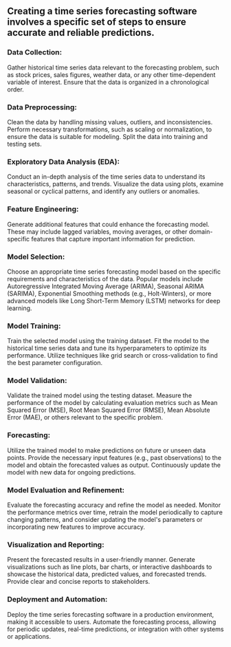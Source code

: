 ## Creating a time series forecasting software involves a specific set of steps to ensure accurate and reliable predictions. 

### Data Collection:
Gather historical time series data relevant to the forecasting problem, such as stock prices, sales figures, weather data, or any other time-dependent variable of interest. Ensure that the data is organized in a chronological order.

### Data Preprocessing:
Clean the data by handling missing values, outliers, and inconsistencies. Perform necessary transformations, such as scaling or normalization, to ensure the data is suitable for modeling. Split the data into training and testing sets.

### Exploratory Data Analysis (EDA):
Conduct an in-depth analysis of the time series data to understand its characteristics, patterns, and trends. Visualize the data using plots, examine seasonal or cyclical patterns, and identify any outliers or anomalies.

### Feature Engineering:
Generate additional features that could enhance the forecasting model. These may include lagged variables, moving averages, or other domain-specific features that capture important information for prediction.

### Model Selection:
Choose an appropriate time series forecasting model based on the specific requirements and characteristics of the data. Popular models include Autoregressive Integrated Moving Average (ARIMA), Seasonal ARIMA (SARIMA), Exponential Smoothing methods (e.g., Holt-Winters), or more advanced models like Long Short-Term Memory (LSTM) networks for deep learning.

### Model Training:
Train the selected model using the training dataset. Fit the model to the historical time series data and tune its hyperparameters to optimize its performance. Utilize techniques like grid search or cross-validation to find the best parameter configuration.

### Model Validation:
Validate the trained model using the testing dataset. Measure the performance of the model by calculating evaluation metrics such as Mean Squared Error (MSE), Root Mean Squared Error (RMSE), Mean Absolute Error (MAE), or others relevant to the specific problem.

### Forecasting:
Utilize the trained model to make predictions on future or unseen data points. Provide the necessary input features (e.g., past observations) to the model and obtain the forecasted values as output. Continuously update the model with new data for ongoing predictions.

### Model Evaluation and Refinement:
Evaluate the forecasting accuracy and refine the model as needed. Monitor the performance metrics over time, retrain the model periodically to capture changing patterns, and consider updating the model's parameters or incorporating new features to improve accuracy.

### Visualization and Reporting:
Present the forecasted results in a user-friendly manner. Generate visualizations such as line plots, bar charts, or interactive dashboards to showcase the historical data, predicted values, and forecasted trends. Provide clear and concise reports to stakeholders.

### Deployment and Automation:
Deploy the time series forecasting software in a production environment, making it accessible to users. Automate the forecasting process, allowing for periodic updates, real-time predictions, or integration with other systems or applications.
